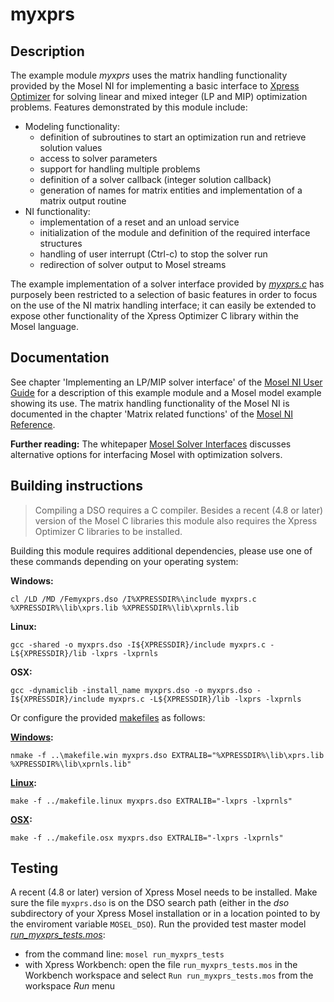 # myxprs

## Description

The example module *myxprs* uses the matrix handling functionality provided by the Mosel NI for implementing a basic interface
to [Xpress Optimizer](https://community.fico.com/docs/DOC-3718) for solving linear and mixed integer (LP and MIP) optimization problems. Features demonstrated by this module include:

* Modeling functionality:
  * definition of subroutines to start an optimization run and retrieve solution values
  * access to solver parameters
  * support for handling multiple problems
  * definition of a solver callback (integer solution callback)
  * generation of names for matrix entities and implementation of a matrix output routine
* NI functionality:
  * implementation of a reset and an unload service
  * initialization of the module and definition of the required interface structures
  * handling of user interrupt (Ctrl-c) to stop the solver run
  * redirection of solver output to Mosel streams

The example implementation of a solver interface provided by *[myxprs.c](myxprs.c)* has purposely been restricted to a selection of basic features in order to focus on the use of the NI matrix handling interface; it can easily be extended to expose other functionality of the Xpress Optimizer C library within the Mosel language. 

## Documentation

See chapter 'Implementing an LP/MIP solver interface' of the [Mosel NI User Guide](http://www.fico.com/fico-xpress-optimization/docs/latest/mosel/mosel_niug/dhtml/index.html) for a description of this example module and a Mosel model example showing its use. The matrix handling functionality of the Mosel NI is documented in the chapter 'Matrix related functions' of the [Mosel NI Reference](http://www.fico.com/fico-xpress-optimization/docs/latest/mosel/mosel_NI/dhtml/index.html). 

**Further reading:** The whitepaper [Mosel Solver Interfaces](http://www.fico.com/fico-xpress-optimization/docs/latest/mosel/mosel_solvers/dhtml/index.html) discusses alternative options for interfacing Mosel with optimization solvers.


## Building instructions

> Compiling a DSO requires a C compiler.
> Besides a recent (4.8 or later) version of the Mosel C libraries this module also requires the Xpress Optimizer C libraries to be installed. 

Building this module requires additional dependencies, please use one of these commands depending on your operating system:

**Windows:**

`cl /LD /MD /Femyxprs.dso /I%XPRESSDIR%\include myxprs.c %XPRESSDIR%\lib\xprs.lib %XPRESSDIR%\lib\xprnls.lib`

**Linux:**

`gcc -shared -o myxprs.dso -I${XPRESSDIR}/include myxprs.c -L${XPRESSDIR}/lib -lxprs -lxprnls`

**OSX:**

`gcc -dynamiclib -install_name myxprs.dso -o myxprs.dso -I${XPRESSDIR}/include myxprs.c -L${XPRESSDIR}/lib -lxprs -lxprnls`

Or configure the provided [makefiles](../README.md) as follows:

**[Windows](../makefile.win):**

`nmake -f ..\makefile.win myxprs.dso EXTRALIB="%XPRESSDIR%\lib\xprs.lib %XPRESSDIR%\lib\xprnls.lib"`

**[Linux](../makefile.linux):**

`make -f ../makefile.linux myxprs.dso EXTRALIB="-lxprs -lxprnls"`

**[OSX](../makefile.osx):**

`make -f ../makefile.osx myxprs.dso EXTRALIB="-lxprs -lxprnls"`

## Testing

A recent (4.8 or later) version of Xpress Mosel needs to be installed.
Make sure the file `myxprs.dso` is on the DSO search path (either in the *dso* subdirectory of your Xpress Mosel installation or in a location pointed to by the enviroment variable `MOSEL_DSO`).
Run the provided test master model *[run_myxprs_tests.mos](run_myxprs_tests.mos)*:
* from the command line: `mosel run_myxprs_tests`
* with Xpress Workbench: open the file `run_myxprs_tests.mos` in the Workbench workspace and select `Run run_myxprs_tests.mos` from the workspace *Run* menu
